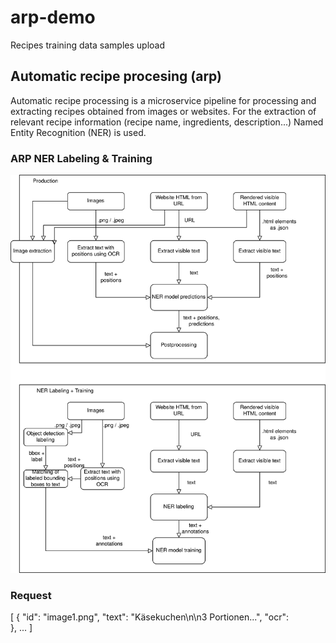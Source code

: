 # arp-demo
Recipes training data samples upload


## Automatic recipe procesing (arp)

Automatic recipe processing is a microservice pipeline for processing and extracting recipes obtained from images or websites.
For the extraction of relevant recipe information (recipe name, ingredients, description...) Named Entity Recognition (NER) is used. 


### ARP NER Labeling & Training 

![ARP NER Labeling & Training](./docs/ARP_NER_Labeling.drawio.png "ARP in production vs. training")



### Request

[
  {
    "id": "image1.png",
    "text": "Käsekuchen\n\n3 Portionen...",
    "ocr": <Text object>   
  },
  ...
]
